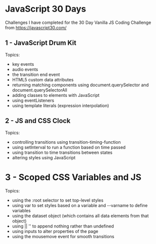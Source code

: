 # JavaScript 30 Days

Challenges I have completed for the 30 Day Vanilla JS Coding Challenge from https://javascript30.com/

## 1 - JavaScript Drum Kit

Topics: 

* key events
* audio events
* the transition end event
* HTML5 custom data attributes
* returning matching components using document.querySelector and document.querySelectorAll
* adding classes to elements with JavaScript
* using eventListeners
* using template literals (expression interpolation)

## 2 - JS and CSS Clock

Topics: 

* controlling transitions using transition-timing-function
* using setInterval to run a function based on time passed
* using transition to time transitions between states
* altering styles using JavaScript

# 3 - Scoped CSS Variables and JS

Topics:

* using the :root selector to set top-level styles
* using var to set styles based on a variable and --varname to define variables
* using the dataset object (which contains all data elements from that object)
* using || '' to append nothing rather than undefined
* using inputs to alter properties of the page
* using the mousemove event for smooth transitions